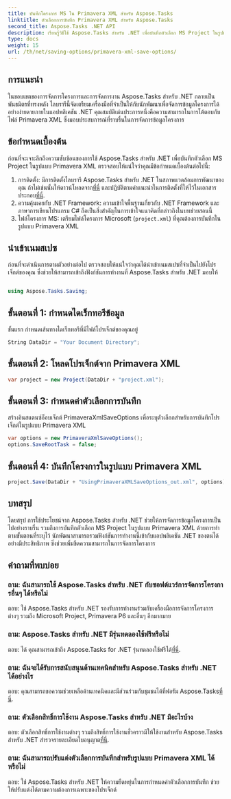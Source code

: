 ```yaml
---
title: บันทึกโครงการ MS ใน Primavera XML สำหรับ Aspose.Tasks
linktitle: ตัวเลือกการบันทึก Primavera XML สำหรับ Aspose.Tasks
second_title: Aspose.Tasks .NET API
description: เรียนรู้วิธีใช้ Aspose.Tasks สำหรับ .NET เพื่อบันทึกตัวเลือก MS Project ในรูปแบบ Primavera XML ปรับปรุงความสามารถในการจัดการโครงการได้อย่างง่ายดาย
type: docs
weight: 15
url: /th/net/saving-options/primavera-xml-save-options/
---
```

## การแนะนำ
ในขอบเขตของการจัดการโครงการและการจัดการงาน Aspose.Tasks สำหรับ .NET กลายเป็นพันธมิตรที่ทรงพลัง ไลบรารีนี้จัดเตรียมเครื่องมือที่จำเป็นให้กับนักพัฒนาเพื่อจัดการข้อมูลโครงการได้อย่างง่ายดายภายในแอปพลิเคชัน .NET คุณสมบัติเด่นประการหนึ่งคือความสามารถในการโต้ตอบกับไฟล์ Primavera XML ซึ่งมอบประสบการณ์ที่ราบรื่นในการจัดการข้อมูลโครงการ
## ข้อกำหนดเบื้องต้น
ก่อนที่จะเจาะลึกถึงความซับซ้อนของการใช้ Aspose.Tasks สำหรับ .NET เพื่อบันทึกตัวเลือก MS Project ในรูปแบบ Primavera XML ตรวจสอบให้แน่ใจว่าคุณมีข้อกำหนดเบื้องต้นต่อไปนี้:
1.  การติดตั้ง: มีการติดตั้งไลบรารี Aspose.Tasks สำหรับ .NET ในสภาพแวดล้อมการพัฒนาของคุณ ถ้าไม่เช่นนั้นให้ดาวน์โหลดจาก[ที่นี่](https://releases.aspose.com/tasks/net/) และปฏิบัติตามคำแนะนำในการติดตั้งที่ให้ไว้ในเอกสารประกอบ[ที่นี่](https://reference.aspose.com/tasks/net/).
2. ความคุ้นเคยกับ .NET Framework: ความเข้าใจพื้นฐานเกี่ยวกับ .NET Framework และภาษาการเขียนโปรแกรม C# ถือเป็นสิ่งสำคัญในการเข้าใจแนวคิดที่กล่าวถึงในบทช่วยสอนนี้
3. ไฟล์โครงการ MS: เตรียมไฟล์โครงการ Microsoft (`project.xml`) ที่คุณต้องการบันทึกในรูปแบบ Primavera XML

## นำเข้าเนมสเปซ
ก่อนที่จะดำเนินการตามตัวอย่างต่อไป ตรวจสอบให้แน่ใจว่าคุณได้นำเข้าเนมสเปซที่จำเป็นไปยังโปรเจ็กต์ของคุณ ซึ่งช่วยให้สามารถเข้าถึงฟังก์ชันการทำงานที่ Aspose.Tasks สำหรับ .NET มอบให้

```csharp

using Aspose.Tasks.Saving;
```

## ขั้นตอนที่ 1: กำหนดไดเร็กทอรีข้อมูล
ขั้นแรก กำหนดเส้นทางไดเร็กทอรีที่มีไฟล์โปรเจ็กต์ของคุณอยู่
```csharp
String DataDir = "Your Document Directory";
```
## ขั้นตอนที่ 2: โหลดโปรเจ็กต์จาก Primavera XML
```csharp
var project = new Project(DataDir + "project.xml");
```
## ขั้นตอนที่ 3: กำหนดค่าตัวเลือกการบันทึก
สร้างอินสแตนซ์อ็อบเจ็กต์ PrimaveraXmlSaveOptions เพื่อระบุตัวเลือกสำหรับการบันทึกโปรเจ็กต์ในรูปแบบ Primavera XML
```csharp
var options = new PrimaveraXmlSaveOptions();
options.SaveRootTask = false;
```
## ขั้นตอนที่ 4: บันทึกโครงการในรูปแบบ Primavera XML
```csharp
project.Save(DataDir + "UsingPrimaveraXMLSaveOptions_out.xml", options);
```

## บทสรุป
โดยสรุป การใช้ประโยชน์จาก Aspose.Tasks สำหรับ .NET ช่วยให้การจัดการข้อมูลโครงการเป็นไปอย่างราบรื่น รวมถึงการบันทึกตัวเลือก MS Project ในรูปแบบ Primavera XML ด้วยการทำตามขั้นตอนที่ระบุไว้ นักพัฒนาสามารถรวมฟังก์ชันการทำงานนี้เข้ากับแอปพลิเคชัน .NET ของตนได้อย่างมีประสิทธิภาพ ซึ่งช่วยเพิ่มขีดความสามารถในการจัดการโครงการ
## คำถามที่พบบ่อย
### ถาม: ฉันสามารถใช้ Aspose.Tasks สำหรับ .NET กับซอฟต์แวร์การจัดการโครงการอื่นๆ ได้หรือไม่
ตอบ: ใช่ Aspose.Tasks สำหรับ .NET รองรับการทำงานร่วมกับเครื่องมือการจัดการโครงการต่างๆ รวมถึง Microsoft Project, Primavera P6 และอื่นๆ อีกมากมาย
### ถาม: Aspose.Tasks สำหรับ .NET มีรุ่นทดลองใช้ฟรีหรือไม่
 ตอบ: ได้ คุณสามารถเข้าถึง Aspose.Tasks for .NET รุ่นทดลองใช้ฟรีได้[ที่นี่](https://releases.aspose.com/).
### ถาม: ฉันจะได้รับการสนับสนุนด้านเทคนิคสำหรับ Aspose.Tasks สำหรับ .NET ได้อย่างไร
 ตอบ: คุณสามารถขอความช่วยเหลือด้านเทคนิคและมีส่วนร่วมกับชุมชนได้ที่ฟอรัม Aspose.Tasks[ที่นี่](https://forum.aspose.com/c/tasks/15).
### ถาม: ตัวเลือกสิทธิ์การใช้งาน Aspose.Tasks สำหรับ .NET มีอะไรบ้าง
 ตอบ: ตัวเลือกสิทธิ์การใช้งานต่างๆ รวมถึงสิทธิ์การใช้งานชั่วคราวมีให้ใช้งานสำหรับ Aspose.Tasks สำหรับ .NET สำรวจรายละเอียดใบอนุญาต[ที่นี่](https://purchase.aspose.com/buy).
### ถาม: ฉันสามารถปรับแต่งตัวเลือกการบันทึกสำหรับรูปแบบ Primavera XML ได้หรือไม่
ตอบ: ใช่ Aspose.Tasks สำหรับ .NET ให้ความยืดหยุ่นในการกำหนดค่าตัวเลือกการบันทึก ช่วยให้ปรับแต่งได้ตามความต้องการเฉพาะของโปรเจ็กต์